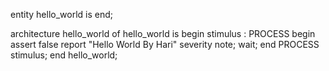 entity hello_world is
end;

architecture hello_world of hello_world is
begin
  stimulus : PROCESS
  begin
    assert false report "Hello World By Hari"
    severity note;
    wait;
  end PROCESS stimulus;
end hello_world;
